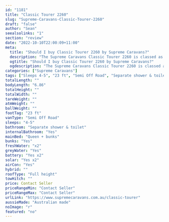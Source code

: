 ```yaml
---
id: "1181"
title: "Classic Tourer 2260"
slug: "Supreme-Caravans-Classic-Tourer-2260"
draft: "false"
author: "Sean"
seealsolinks: "1"
section: "review"
date: "2022-10-10T22:00:09+11:00"
meta:
  title: "Should I buy Classic Tourer 2260 by Supreme Caravans?"
  description: "The Supreme Caravans Classic Tourer 2260 is classed as Semi Off Road, and sleeps 4-5 people. It is Australian made and comes in at 23 ft. It generally has Separate shower & toilet."
  ogtitle: "Should I buy Classic Tourer 2260 by Supreme Caravans?"
  ogdescription: "The Supreme Caravans Classic Tourer 2260 is classed as Semi Off Road, and sleeps 4-5 people. It is Australian made and comes in at 23 ft. It generally has Separate shower & toilet."
categories: ["Supreme Caravans"]
tags: ["Sleeps 4-5", "23 ft", "Semi Off Road", "Separate shower & toilet", "Full height", "Price Unknown", "Australian made"]
totalLength: ""
bodyLength: "6.86"
totalHeight: ""
totalWidth: ""
tareWeight: ""
atmWeight: ""
ballWeight: ""
footTag: "23 ft"
vanType: "Semi Off Road"
sleeps: "4-5"
bathroom: "Separate shower & toilet"
internalBathroom: "Yes"
mainBed: "Queen + bunks"
bunks: "Yes"
freshWater: "x2"
greyWater: "Yes"
battery: "Yes x2"
solar: "Yes x2"
airCon: "Yes"
hybrid: ""
roofType: "Full height"
towHitch: ""
price: Contact Seller
priceRangeMin: "Contact Seller"
priceRangeMax: "Contact Seller"
urlLink: "https://www.supremecaravans.com.au/classic-tourer"
aussieMade: "Australian made"
noImage: "r"
featured: "no"
---
```

